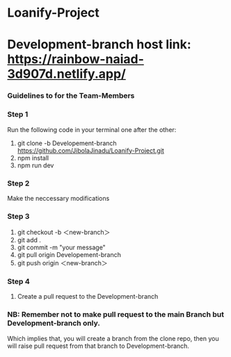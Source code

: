# Loanify-Project

#  Development-branch host link: https://rainbow-naiad-3d907d.netlify.app/

### Guidelines to for the Team-Members
### Step 1
Run the following code in your terminal one after the other:
1. git clone -b Developement-branch https://github.com/JibolaJinadu/Loanify-Project.git
2. npm install
3. npm run dev

### Step 2
Make the neccessary modifications 

### Step 3
1. git checkout -b ＜new-branch＞
2. git add .
3. git commit -m "your message"
4. git pull origin Developement-branch
5. git push origin ＜new-branch＞

### Step 4
1. Create a pull request to the Development-branch


### NB: Remember not to make pull request to the main Branch but Development-branch only.
Which implies that, you will create a branch from the clone repo, then you will raise pull request from that branch to Development-branch.
